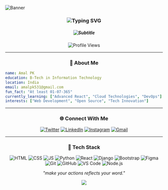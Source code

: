 ![Banner](https://github.com/amalpk531/amalpk531/blob/main/ccooddeee.gif)

<h3 align="center">
  <img src="https://readme-typing-svg.herokuapp.com/?font=JetBrains+Mono&size=40&duration=3000&pause=30000&color=58A6FF&center=true&vCenter=true&width=500&lines=Hi+%F0%9F%91%8B%2C+I'm+Amal+PK" alt="Typing SVG" />
</h3>

<h5 align="center">
  <img src="https://readme-typing-svg.herokuapp.com/?font=JetBrains+Mono&size=10&duration=2000&pause=1000&color=7D8590&center=true&vCenter=true&width=600&lines=A+passionate+developer+from+India+%F0%9F%87%AE%F0%9F%87%B3;Always+learning+new+technologies" alt="Subtitle" />
</h5>

<div align="center">
  
  ![Profile Views](https://komarev.com/ghpvc/?username=amalpk531&color=58a6ff&style=for-the-badge&label=PROFILE+VIEWS)
  
</div>

---

<div align="center">

### 🚀 About Me

</div>

```yaml
name: Amal PK
education: B-Tech in Information Technology
location: India
email: amalpk531@gmail.com
fun_fact: "At least 01-07-365"
currently_learning: ["Advanced React", "Cloud Technologies", "DevOps"]
interests: ["Web Development", "Open Source", "Tech Innovation"]
```

---

<div align="center">

### 🌐 Connect With Me

[![Twitter](https://img.shields.io/badge/Twitter-1DA1F2?style=for-the-badge&logo=twitter&logoColor=white)](https://twitter.com/amal_5_3_1_)
[![LinkedIn](https://img.shields.io/badge/LinkedIn-0077B5?style=for-the-badge&logo=linkedin&logoColor=white)](https://www.linkedin.com/in/amal-pk/)
[![Instagram](https://img.shields.io/badge/Instagram-E4405F?style=for-the-badge&logo=instagram&logoColor=white)](https://www.instagram.com/_amal_p.k_)
[![Gmail](https://img.shields.io/badge/Gmail-D14836?style=for-the-badge&logo=gmail&logoColor=white)](mailto:amalpk531@gmail.com)

</div>

---

<div align="center">



### 🚀 Tech Stack

![HTML](https://skillicons.dev/icons?i=html)
![CSS](https://skillicons.dev/icons?i=css)
![JS](https://skillicons.dev/icons?i=js)
![Python](https://skillicons.dev/icons?i=python)
![React](https://skillicons.dev/icons?i=react)
![Django](https://skillicons.dev/icons?i=django)
![Bootstrap](https://skillicons.dev/icons?i=bootstrap)
![Figma](https://skillicons.dev/icons?i=figma)
![Git](https://skillicons.dev/icons?i=git)
![GitHub](https://skillicons.dev/icons?i=github)
![VS Code](https://skillicons.dev/icons?i=vscode)
![Node.js](https://skillicons.dev/icons?i=nodejs)



</div>


<div align="center">



*"make your actions reflects your word."*

[![](https://visitcount.itsvg.in/api?id=amalpk531&icon=0&color=12)](https://visitcount.itsvg.in)

</div>
